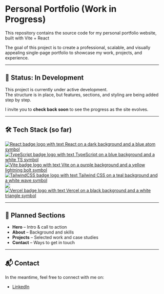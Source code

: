# Personal Portfolio (Work in Progress)

This repository contains the source code for my personal portfolio website, built with Vite + React

The goal of this project is to create a professional, scalable, and visually appealing single-page portfolio to showcase my work, projects, and experience.

---

## 🚧 Status: In Development

This project is currently under active development.  
The structure is in place, but features, sections, and styling are being added step by step.

I invite you to **check back soon** to see the progress as the site evolves.

---

## 🛠️ Tech Stack (so far)

<!-- shield images taken from https://github.com/inttter/md-badges -->

[<img src="https://img.shields.io/badge/React-%2320232a.svg?logo=react&logoColor=%2361DAFB" alt="React badge logo with text React on a dark background and a blue atom symbol" />](https://react.dev/) [<img src="https://img.shields.io/badge/TypeScript-3178C6?logo=typescript&logoColor=fff" alt="TypeScript badge logo with text TypeScript on a blue background and a white TS symbol" />](https://www.typescriptlang.org/) [<img src="https://img.shields.io/badge/Vite-646CFF?logo=vite&logoColor=fff" alt="Vite badge logo with text Vite on a purple background and a yellow lightning bolt symbol" />](https://vitejs.dev/) [<img src="https://img.shields.io/badge/Tailwind%20CSS-%2338B2AC.svg?logo=tailwind-css&logoColor=white" alt="TailwindCSS badge logo with text Tailwind CSS on a teal background and a white wave symbol" />](https://tailwindcss.com/) [<img src="https://img.shields.io/badge/Jest-C21325?logo=jest&logoColor=fff" />](https://jestjs.io/docs/getting-started) [<img src="https://img.shields.io/badge/Vercel-%23000000.svg?logo=vercel&logoColor=white" alt="Vercel badge logo with text Vercel on a black background and a white triangle symbol" />](https://vercel.com/)

---

## 📌 Planned Sections

- **Hero** – Intro & call to action
- **About** – Background and skills
- **Projects** – Selected work and case studies
- **Contact** – Ways to get in touch

---

## 📬 Contact

In the meantime, feel free to connect with me on:

- [LinkedIn](https://www.linkedin.com/in/max-zimmer-smith/)
